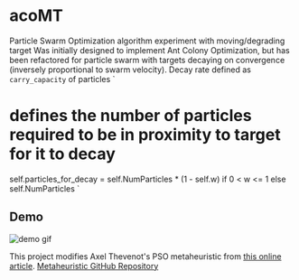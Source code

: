 # acoMT
Particle Swarm Optimization algorithm experiment with moving/degrading target
Was initially designed to implement Ant Colony Optimization, but has been refactored for particle swarm with targets 
decaying on convergence (inversely proportional to swarm velocity). Decay rate defined as `carry_capacity` of particles
`
# defines the number of particles required to be in proximity to target for it to decay
self.particles_for_decay = self.NumParticles * (1 - self.w) if 0 < w <= 1 else self.NumParticles
`
## Demo
![demo gif](tests/test6.0.gif)

This project modifies Axel Thevenot's PSO metaheuristic from [this online article](https://towardsdatascience.com/particle-swarm-optimization-visually-explained-46289eeb2e14).
[Metaheuristic GitHub Repository](https://github.com/AxelThevenot/Particle_Swarm_Optimization)
